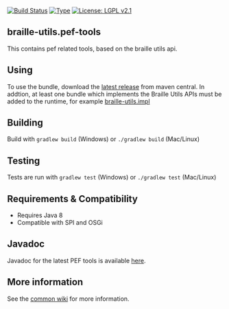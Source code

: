[![Build Status](https://travis-ci.com/brailleapps/braille-utils.pef-tools.svg?branch=master)](https://travis-ci.com/brailleapps/braille-utils.pef-tools)
[![Type](https://img.shields.io/badge/type-consumer_bundle-blue.svg)](https://github.com/brailleapps/wiki/wiki/Types)
[![License: LGPL v2.1](https://img.shields.io/badge/License-LGPL%20v2%2E1%20%28or%20later%29-blue.svg)](https://www.gnu.org/licenses/lgpl-2.1)

## braille-utils.pef-tools ##
This contains pef related tools, based on the braille utils api.

## Using ##
To use the bundle, download the [latest release](http://search.maven.org/#search|ga|1|g%3A%22org.daisy.braille%22%20AND%20a%3A%22braille-utils.pef-tools%22) from maven central. In addtion, at least one bundle which implements the Braille Utils APIs must be added to the runtime, for example
[braille-utils.impl](http://search.maven.org/#search|ga|1|g%3A%22org.daisy.braille%22%20AND%20a%3A%22braille-utils.impl%22)

## Building ##
Build with `gradlew build` (Windows) or `./gradlew build` (Mac/Linux)

## Testing ##
Tests are run with `gradlew test` (Windows) or `./gradlew test` (Mac/Linux)

## Requirements & Compatibility ##
- Requires Java 8
- Compatible with SPI and OSGi

## Javadoc ##
Javadoc for the latest PEF tools is available [here](http://brailleapps.github.io/braille-utils.pef-tools/latest/javadoc/).

## More information ##
See the [common wiki](https://github.com/brailleapps/wiki/wiki) for more information.
